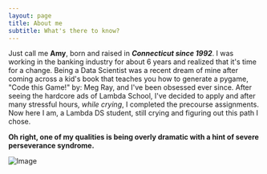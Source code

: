 ```yaml
---
layout: page
title: About me
subtitle: What's there to know?
---
```


Just call me **Amy**, born and raised in ***Connecticut since 1992***. I was working in the banking industry for about 6 years and realized that
it's time for a change. Being a Data Scientist was a recent dream of mine after coming across a kid's book that teaches you how to generate a pygame, "Code this Game!" by: Meg Ray, and I've been obsessed ever since. After seeing the hardcore ads of Lambda School, I've decided to apply and after many stressful hours, *while crying*, I completed the precourse assignments. Now here I am, a Lambda DS student, still crying and figuring out this path I chose. 


**Oh right, one of my qualities is being overly dramatic with a hint of severe perseverance syndrome.** 


![Image](https://raw.githubusercontent.com/hyamynl619/hyamynl619.github.io/master/img/download%20(1).png)
